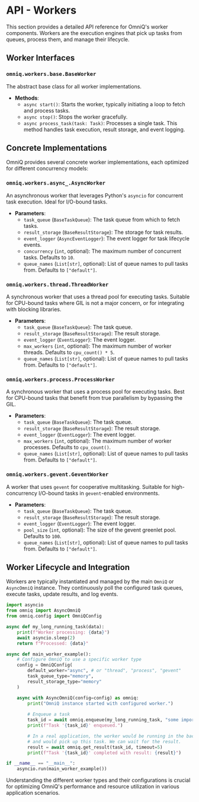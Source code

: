 # API - Workers

This section provides a detailed API reference for OmniQ's worker components. Workers are the execution engines that pick up tasks from queues, process them, and manage their lifecycle.

## Worker Interfaces

### `omniq.workers.base.BaseWorker`

The abstract base class for all worker implementations.

*   **Methods**:
    *   `async start()`: Starts the worker, typically initiating a loop to fetch and process tasks.
    *   `async stop()`: Stops the worker gracefully.
    *   `async process_task(task: Task)`: Processes a single task. This method handles task execution, result storage, and event logging.

## Concrete Implementations

OmniQ provides several concrete worker implementations, each optimized for different concurrency models:

### `omniq.workers.async_.AsyncWorker`

An asynchronous worker that leverages Python's `asyncio` for concurrent task execution. Ideal for I/O-bound tasks.

*   **Parameters**:
    *   `task_queue` (`BaseTaskQueue`): The task queue from which to fetch tasks.
    *   `result_storage` (`BaseResultStorage`): The storage for task results.
    *   `event_logger` (`AsyncEventLogger`): The event logger for task lifecycle events.
    *   `concurrency` (`int`, optional): The maximum number of concurrent tasks. Defaults to `10`.
    *   `queue_names` (`List[str]`, optional): List of queue names to pull tasks from. Defaults to `["default"]`.

### `omniq.workers.thread.ThreadWorker`

A synchronous worker that uses a thread pool for executing tasks. Suitable for CPU-bound tasks where GIL is not a major concern, or for integrating with blocking libraries.

*   **Parameters**:
    *   `task_queue` (`BaseTaskQueue`): The task queue.
    *   `result_storage` (`BaseResultStorage`): The result storage.
    *   `event_logger` (`EventLogger`): The event logger.
    *   `max_workers` (`int`, optional): The maximum number of worker threads. Defaults to `cpu_count() * 5`.
    *   `queue_names` (`List[str]`, optional): List of queue names to pull tasks from. Defaults to `["default"]`.

### `omniq.workers.process.ProcessWorker`

A synchronous worker that uses a process pool for executing tasks. Best for CPU-bound tasks that benefit from true parallelism by bypassing the GIL.

*   **Parameters**:
    *   `task_queue` (`BaseTaskQueue`): The task queue.
    *   `result_storage` (`BaseResultStorage`): The result storage.
    *   `event_logger` (`EventLogger`): The event logger.
    *   `max_workers` (`int`, optional): The maximum number of worker processes. Defaults to `cpu_count()`.
    *   `queue_names` (`List[str]`, optional): List of queue names to pull tasks from. Defaults to `["default"]`.

### `omniq.workers.gevent.GeventWorker`

A worker that uses `gevent` for cooperative multitasking. Suitable for high-concurrency I/O-bound tasks in `gevent`-enabled environments.

*   **Parameters**:
    *   `task_queue` (`BaseTaskQueue`): The task queue.
    *   `result_storage` (`BaseResultStorage`): The result storage.
    *   `event_logger` (`EventLogger`): The event logger.
    *   `pool_size` (`int`, optional): The size of the gevent greenlet pool. Defaults to `100`.
    *   `queue_names` (`List[str]`, optional): List of queue names to pull tasks from. Defaults to `["default"]`.

## Worker Lifecycle and Integration

Workers are typically instantiated and managed by the main `OmniQ` or `AsyncOmniQ` instance. They continuously poll the configured task queues, execute tasks, update results, and log events.

```python
import asyncio
from omniq import AsyncOmniQ
from omniq.config import OmniQConfig

async def my_long_running_task(data):
    print(f"Worker processing: {data}")
    await asyncio.sleep(2)
    return f"Processed: {data}"

async def main_worker_example():
    # Configure OmniQ to use a specific worker type
    config = OmniQConfig(
        default_worker="async", # or "thread", "process", "gevent"
        task_queue_type="memory",
        result_storage_type="memory"
    )

    async with AsyncOmniQ(config=config) as omniq:
        print("OmniQ instance started with configured worker.")
        
        # Enqueue a task
        task_id = await omniq.enqueue(my_long_running_task, "some important data")
        print(f"Task '{task_id}' enqueued.")

        # In a real application, the worker would be running in the background
        # and would pick up this task. We can wait for the result.
        result = await omniq.get_result(task_id, timeout=5)
        print(f"Task '{task_id}' completed with result: {result}")

if __name__ == "__main__":
    asyncio.run(main_worker_example())
```

Understanding the different worker types and their configurations is crucial for optimizing OmniQ's performance and resource utilization in various application scenarios.
